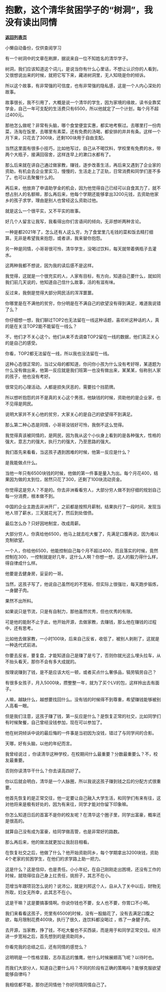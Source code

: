 # 抱歉，这个清华贫困学子的“树洞”，我没有读出同情

[**返回列表页**](/gzh/记忆承载)

小懒自动备份，仅供查阅学习

有一个树洞中的文章在刷屏，据说来自一位不知姓名的清华学子。  

  

树洞，我们应该知道这个词儿，是说当你有什么心里话，不想让认识你的人看到，又很想说出来的时候，就把它写下来，藏进树洞里，无人知晓是你的倾诉。

  

所以这个故事，有非常强的可信度，也有非常强的隐私感，这是一个人内心深处的故事。  

  

故事很长，我不引用了，大概是说一个清华的学生，因为家境的缘故，读书全靠奖学金，自己一年可支配的生活费只有6500，所以他就定了一个计划，每个月不超过400元。

  

那他怎么做呢？非常有头脑，哪个食堂便宜实惠，都实地考察过。去哪里打一份肉菜，汤淘在饭里，去哪里有素菜，还有免费的汤喝，都安排的井井有条。这样一个月下来，只花去了300块，还剩100块用于自由支配。  

  

当然这里面有很多小技巧，比如他写过，自己从不喝饮料，学校里有免费的水，带两个大瓶子，接满回宿舍，这样连早上的漱口水都有了。

  

那么后来就在讲自己通过做家教，赚钱，逐步改善生活，再后来又遇到了企业家的资助，有机会去企业里实习，慢慢的，生活走上了正轨，日常消费和同学们差不多了。也可以去聚餐什么的。

  

再后来，他放弃了申请助学金的机会，因为他觉得自己已经可以自食其力了，就不想占别人的名额嘛，那么再后来，他每个学期还能够拿出3200元钱，去资助他家乡的孩子求学，理由是别人也曾经这么资助过他。

  

就是这么一个很平实，又不平实的故事。  

  

好几个人留言让我写，我看得出你们言语间的倾向，无非想听两种言论。

  

一种是都2021年了，怎么还有人这么穷，为了食堂里几毛钱的菜和饭去精打细算。无非是希望我来抱怨，或者讲，我来替你抱怨。

  

另一种是同情，小哥哥很可怜，清华学生，没喝过饮料，每天就带着俩瓶子去灌水。

  

这两种我都不想说，因为我的读后感不是这样。  

  

我觉得，这就是一个很充实的人，人家有目标，有方向，知道自己要什么，就如同我们前几天说的，他知道自己信什么故事，活的有滋有味。  

  

反过来，我倒是觉得大部分网民活的浑浑噩噩。  

  

你哪里是在不满他的贫穷，你分明是在不满自己的欲望没有得到满足，难道我说错了么？  

  

你仔细想一想，我们聊过TOP2也无法留在一线这种话题，喜欢听这种话的人，真的是在关注TOP2能不能留在一线么？  

  

不，他们才不关心这个。他们从来不去调查TOP2留在一线的数据，他们真正关心的是自己的感受。  

  

你看，TOP2都无法留在一线，所以我也没法留在一线。

  

这种心态很正常的，当过父母的都知道，你问你小孩为什么没有考好呀，某道题为什么没有做出来，他第一反应就是我们班第一也没有做出来，某某某，俗称别人家的孩子，他也没有考好。

  

很常见的心理活动。人都是损失厌恶的，需要拉个挡箭牌。  

  

所以想听抱怨的并不是真的关心这个男孩，他缺钱的时候，资助他的是企业家，也不见得是网民。  

  

说明大家并不关心他的贫穷，大家关心的是自己的欲望得不到满足。  

  

那么第二种心态是同情，小哥哥没钱好可怜，我倒不这么觉得。  

  

我觉得真该被同情的，是网民，因为我从这个小伙身上看到的是各种强大，性格的强大，意志力的强大，执行力的强大，乃至思路的强大。

  

我们首先来看看，当这孩子遇到困难的时候，他第一反应是什么？

  

是我能做点什么。

  

当他一年只有6500块钱的时候，他做的第一件事是量入为出。每个月花400，结果因为做的太到位，居然只花了300，还剩了100块流动资金。  

  

你觉得这是穷人？不是的。你去非洲看看穷人，大部分穷人做不到仔细的规划自己每一分消费，根本做不到。  

  

中国的企业主跑去非洲开厂，之前都是按照月薪制，结果执行了一段时间，发现当地人领了薪水，三天就花光了，然后到处借债。  

  

最后怎么办？只好因地制宜，改成周薪。  

  

大部分穷人，你真给他6500，他马上就去吃大餐了，先满足口腹再说，因为难以克制欲望。  

  

一个人，你给他6500，他能控制自己每个月不超过400，而且落实的时候，竟然控制在300，一控制就是好几年，这什么人啊？你想一想，这人的毅力得什么样，得自律成什么样。  

  

他要是去健身房，妥妥的一哥。  

  

当然，这孩子写了，他说自己虽然吃的不宽裕，但实际上很强壮，每天跑步锻炼，一身腱子肉。

  

果然不出所料。

  

如果说只是节流，只是有自制力，那他虽然优秀，但也优秀的有限。  

  

可是他的能耐不止于此，他开始开源，去做家教，去赚钱，那么他在赚钱的过程中，还有思考。

  

比如他去做家教，一小时100块，后来自己反省，收低了，被别人剥削了，这就是一种迭代式前进。

  

你要去反省，要复盘，才能知道自己是赚了是亏了，否则你就光这么埋头拉车，从不抬头看天，那你不会有多大成就的。  

  

按理说赚到了钱，是不是应该大吃一顿，或者买点什么奢侈品，犒劳犒劳自己？  

  

有很多女孩子，月入5000块，攒整整一年，就为了买个LV的包，这样拎出去有面子。  

  

人嘛，越缺什么，越想要找回什么。没有钱的时候得不到尊重，希望赚钱能够被别人高看一眼。

  

但是我们注意，这孩子赚了钱，第一反应是什么？是恢复正常的社交，比如同学们有时候聚餐，自己曾经没钱参加，现在可以参加了。  

  

他在树洞倾诉中说的最后悔的一件事是当初因为没钱，错过了与同学间的合影。

  

天哪，好有头脑，以他的年纪而言。

  

我曾经说过 ，你读清华这种学校，在校期间什么最重要？分数最重要么？不，校友最重要。

  

否则你读清华干什么？你去读高四好了。  

  

你以后就会明白，清华是一个人脉圈，所以我说这孩子赚到钱之后的分配方式很重要。  

  

他首先恢复的是正常交往，他一定要让自己融入大学生活，和同学们有来有往，这对他将来是极有好处的，因为有来往，同学才能对你留下印象嘛。

  

你怎么知道日后的首富不是你的校友呢？在清华这个圈子里，同学出富豪，概率还是很高的。

  

就算自己没有成为富豪，给同学做高管，也是非常好的路数。  

  

那么再后来，他的做法就更加让我刮目相看。  

  

在恢复社交之后，他做了什么？他开始资助同乡，每个学期拿出3200块钱，资助4个老家的贫困学生，在他们的求学路上助一把力。  

  

这是什么？这是信仰，也是责任。小小年纪，在自己刚刚走出困境，还没有工作的时候，就晓得往自己身上扛责任，挑担子，其志不在小。  

  

范增当年跟项羽怎么说的？说沛公，就是刘邦这个人，自从入了关中以后，财物无所取，妇女无所幸，此其志不在小。

  

这是干嘛？这是要搞事情啊。你说你钱也不要，女人也不要，你胃口不小啊。

  

我们来看看这孩子，兜里有6500的时候，没有一股脑花了，没有去满足口腹之欲，每月限制花费400块，执行了很久，连饮料都没喝过 ，练了一身腱子肉。  

  

去开源，当家教，挣了钱，不吃大餐也不买西装，而是用于和同学正常交往。经济进一步宽裕之后，首先想到的是资助同乡。

  

你看完我的总结之后，还有同情的感觉么？  

  

这明明是一个性格坚毅，志存高远的雏鹰，他什么时候展翅高飞呢？以待时也。  

  

而我们大部分人，知道自己要什么吗？不同的阶段有正确的策略吗？能够克服欲望能够自律吗？  

  

我相信都不能，那你还同情他？你好同情同情自己了。

